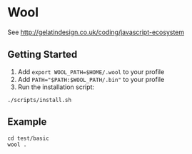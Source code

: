 # Wool

See http://gelatindesign.co.uk/coding/javascript-ecosystem

## Getting Started

1.  Add `export WOOL_PATH=$HOME/.wool` to your profile
2.  Add `PATH="$PATH:$WOOL_PATH/.bin"` to your profile
3.  Run the installation script:

```
./scripts/install.sh
```

## Example

```
cd test/basic
wool .
```
